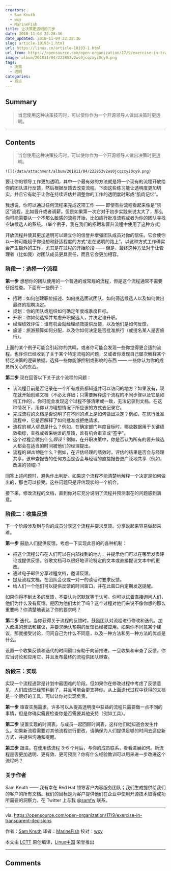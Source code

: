 ```yaml
---
creators:
  - Sam Knuth
  - wxy
  - MarineFish
title: 让决策更透明的三步
date: 2018-11-04 22:28:36
date_updated: 2018-11-04 22:28:36
slug: article-10193-1.html
url: https://linux.cn/article-10193-1.html
url_from: https://opensource.com/open-organization/17/9/exercise-in-transparent-decisions
image: album/201811/04/222853v2ws0jcqzxyi0cy9.png
tags:
  - 决策
  - 透明
categories:
  - 观点
---
```


## Summary

> 当您使用这种决策技巧时，可以使你作为一个开源领导人做出决策时更透明。

***

<!-- more -->

## Contents

> 
> 当您使用这种决策技巧时，可以使你作为一个开源领导人做出决策时更透明。
> 
> 
> 

`![](/data/attachment/album/201811/04/222853v2ws0jcqzxyi0cy9.png)`

要让你的领导工作更加透明，其中一个最有效的方法就是将一个现有的流程开放给你的团队进行反馈，然后根据反馈去改变流程。下面这些练习能让透明度更加切实，并且它有助于让你在持续评估并调整你的工作的透明度时形成“肌肉记忆”。

我想说，你可以通过任何流程来完成这项工作 —— 即使有些流程看起来像是“禁区”流程，比如晋升或者调薪。但是如果第一次它对于初步实践来说太大了，那么你可能需要从一个不那么敏感的流程开始，比如旅行批准流程或者为你的团队寻找空缺候选人的系统。（举个例子，我在我们的招聘和晋升流程中使用了这种方式）

开放流程并使其更加透明可以建立你的信誉并增强团队成员对你的信任。它会使你以一种可能超乎你设想和舒适程度的方式“走在透明的路上”。以这种方式工作确实会产生额外的工作，尤其是在过程的开始阶段 —— 但是，最终这种方法对于让管理者（比如我）对团队成员更具责任，而且它会更加相容。

### 阶段一：选择一个流程

**第一步** 想想你的团队使用的一个普通的或常规的流程，但是这个流程通常不需要仔细检查。下面有一些例子：

* 招聘：如何创建职位描述、如何挑选面试团队、如何筛选候选人以及如何做出最终的招聘决定。
* 规划：你的团队或组织如何确定年度或季度目标。
* 升职：你如何选择并考虑升职候选人，并决定谁升职。
* 经理绩效评估：谁有机会就经理绩效提供反馈，以及他们是如何反馈。
* 旅游：旅游预算如何分配，以及你如何决定是否批准旅行（或提名某人是否旅行）。

上面的某个例子可能会引起你的共鸣，或者你可能会发现一些你觉得更合适的流程。也许你已经收到了关于某个特定流程的问题，又或者你发现自己屡次解释某个特定决策的逻辑依据。选择一些你能够控制或影响的东西 —— 一些你认为你的成员所关心的东西。

**第二步** 现在回答以下关于这个流程的问题：

* 该流程目前是否记录在一个所有成员都知道并可以访问的地方？如果没有，现在就开始创建文档（不必太详细；只需要解释这个流程的不同步骤以及它是如何工作的）。你可能会发现这个过程不够清晰或一致，无法记录到文档。在这种情况下，用你*认为*理想情况下所应该的方式去记录它。
* 完成流程的文档是否说明了在不同的点上是如何做出决定？例如，在旅行批准流程中，它是否解释了如何批准或拒绝请求。
* 流程的*输入信息*是什么？例如，在确定部门年度目标时，哪些数据用于关键绩效指标，查找或者采纳谁的反馈，谁有机会审查或“签字”。
* 这个过程会做出什么*假设*？例如，在升职决策中，你是否认为所有的晋升候选人都会在适当的时间被他们的经理提出。
* 流程的*输出物*是什么？例如，在评估经理的绩效时，评估的结果是否会与经理共享，该审查报告的任何方面是否会与经理的直接报告更广泛地共享（例如，改进的领域)？

回答上述问题时，避免作出判断。如果这个流程不能清楚地解释一个决定是如何做出的，那也可以接受。这些问题只是评估现状的一个机会。

接下来，修改流程的文档，直到你对它充分说明了流程并预测潜在的问题感到满意。

### 阶段二：收集反馈

下一个阶段涉及到与你的成员分享这个流程并要求反馈。分享说起来容易做起来难。

**第一步** 鼓励人们提供反馈。考虑一下实现此目的的各种机制：

* 把这个流程公布在人们可以在内部找到的地方，并提示他们可以在哪里发表评论或提供反馈。谷歌文档可以很好地评论特定的文本或直接提议文本中的更改。
* 通过电子邮件分享过程文档，邀请反馈。
* 提及流程文档，在团队会议或一对一的谈话时要求反馈。
* 给人们一个他们可以提供反馈的时间窗口，并在此窗口内定期发送提醒。

如果你得不到太多的反馈，不要认为沉默就等于认可。你可以试着直接询问人们，他们为什么没有反馈。是因为他们太忙了吗？这个过程对他们来说不像你想的那么重要吗？你清楚地表达了你的要求吗？

**第二步** 迭代。当你获得关于流程的反馈时，鼓励团队对流程进行修改和迭代。加入改进的想法和建议，并要求确认预期的反馈已经被应用。如果你不同意某个建议，那就接受讨论，问问自己为什么不同意，以及一种方法和另一种方法的优点是什么。

设置一个收集反馈和迭代的时间窗口有助于向前推进。一旦收集和审查了反馈，你应当讨论和应用它，并且发布最终的流程供团队审查。

### 阶段三：实现

实现一个流程通常是计划中最困难的阶段。但如果你在修改过程中考虑了反馈意见，人们应该已经预料到了，并且可能会更支持你。从上面迭代过程中获得的文档是一个很好的工具，可以让你对实现负责。

**第一步** 审查实施需求。许多可以从提高透明度中获益的流程只需要做一点不同的事情，但是你确实需要检查你是否需要其他支持（例如工具）。

**第二步** 设置实现的时间表。与成员一起回顾时间表，这样他们就知道会发生什么。如果新流程需要对其他流程进行更改，请确保为人们提供足够的时间去适应新方式，并提供沟通和提醒。

**第三步** 跟进。在使用该流程 3-6 个月后，与你的成员联系，看看进展如何。新流程是否更加透明、更有效、更可预测？你有什么经验教训可以用来进一步改进这个流程吗？

### 关于作者

Sam Knuth —— 我有幸在 Red Hat 领导客户内容服务团队；我们生成提供给我们的客户的所有文档。我们的目标是为客户提供他们在企业中使用开源技术取得成功所需要的洞察力。在 Twitter 上与我 [@samfw](https://twitter.com/samfw) 联系。

---

via: <https://opensource.com/open-organization/17/9/exercise-in-transparent-decisions>

作者：[Sam Knuth](https://opensource.com/users/samfw) 译者：[MarineFish](https://github.com/MarineFish) 校对：[wxy](https://github.com/wxy)

本文由 [LCTT](https://github.com/LCTT/TranslateProject) 原创编译，[Linux中国](https://linux.cn/) 荣誉推出

***

## Comments
